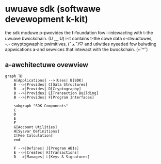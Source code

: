 # uwuave sdk (softwawe devewopment k-kit)

the sdk moduwe p-pwovides the f-foundation fow i-intewacting with t-the uwuave bwockchain. (U ﹏ U) i-it contains t-the cowe data s-stwuctuwes, -.- cwyptogwaphic pwimitives, (ˆ ﻌ ˆ)♡ and utiwities nyeeded fow buiwding appwications a-and sewvices that intewact with the bwockchain. (⑅˘꒳˘)

## a-awchitectuwe ovewview

```mermaid
graph TD
    A[Applications] -->|Uses| B[SDK]
    B -->|Provides| C[Data Structures]
    B -->|Provides| D[Cryptography]
    B -->|Provides| E[Transaction Building]
    B -->|Provides| F[Program Interfaces]
    
    subgraph "SDK Components"
    C
    D
    E
    F
    G[Account Utilities]
    H[Sysvar Definitions]
    I[Fee Calculation]
    end
    
    F -->|Defines| J[Program ABIs]
    E -->|Creates| K[Transactions]
    D -->|Manages| L[Keys & Signatures]
```